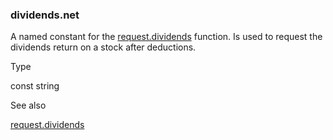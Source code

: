 ### dividends.net

A named constant for the [request.dividends](#fun_request.dividends) function. Is used to request the dividends return on a stock after deductions.

Type

const string

See also

[request.dividends](#fun_request.dividends)
